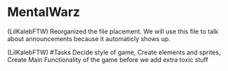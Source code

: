# MentalWarz
(LilKalebFTW) Reorganized the file placement. We will use this file to talk about announcements because it automaticly shows up.

(LilKalebFTW) #Tasks
Decide style of game,
Create elements and sprites,
Create Main Functionality of the game before we add extra toxic stuff
